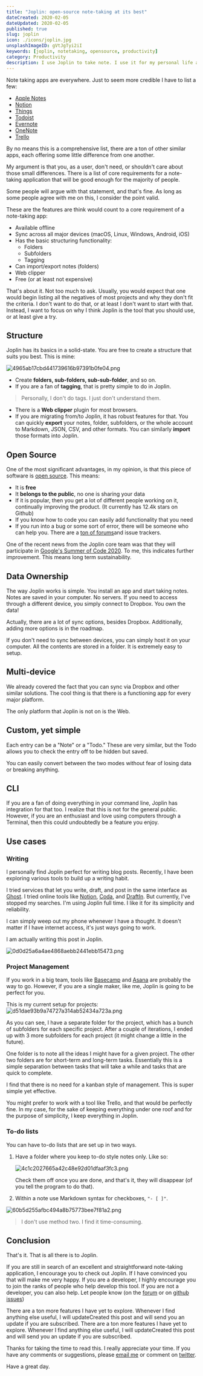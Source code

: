 ```yaml
---
title: "Joplin: open-source note-taking at its best"
dateCreated: 2020-02-05
dateUpdated: 2020-02-05
published: true
slug: joplin
icon: ./icons/joplin.jpg
unsplashImageID: gVtJgTyi2iI
keywords: [joplin, notetaking, opensource, productivity]
category: Productivity
description: I use Joplin to take note. I use it for my personal life and for my projects. This post explains why you should use it too.
---
```


Note taking apps are everywhere. Just to seem more credible I have to list a few:

* [Apple Notes](https://www.onenote.com)
* [Notion](https://notion.so)
* [Things](https://culturedcode.com/things/)
* [Todoist](https://todoist.com/)
* [Evernote](https://evernote.com)
* [OneNote](https://www.onenote.com)
* [Trello](https://trello.com)

By no means this is a comprehensive list, there are a ton of other similar apps, each offering some little difference from one another.

My argument is that you, as a user, don't need, or shouldn't care about those small differences. There is a list of core requirements for a note-taking application that will be good enough for the majority of people.

Some people will argue with that statement, and that's fine. As long as some people agree with me on this, I consider the point valid.

These are the features are think would count to a core requirement of a note-taking app:

* Available offline
* Sync across all major devices (macOS, Linux, Windows, Android, iOS)
* Has the basic structuring functionality:
  * Folders
  * Subfolders
  * Tagging
* Can import/export notes (folders)
* Web clipper
* Free (or at least not expensive)

That's about it. Not too much to ask. Usually, you would expect that one would begin listing all the negatives of most projects and why they don't fit the criteria. I don't want to do that, or at least I don't want to start with that. Instead, I want to focus on why I think Joplin is the tool that you should use, or at least give a try.

## Structure

Joplin has its basics in a solid-state. You are free to create a structure that suits you best. This is mine:

![4965ab17cbd441739616b97391b0fe04.png](https://dj-pw-static.s3.amazonaws.com/media/images/uploads/2020/02/05/ed13ecad2f-4965ab17cbd441739616b97391b0fe04.png)

* Create **folders, sub-folders, sub-sub-folder**, and so on.
* If you are a fan of **tagging**, that is pretty simple to do in Joplin.

> Personally, I don't do tags. I just don't understand them.

* There is a **Web clipper** plugin for most browsers.
* If you are migrating from/to Joplin, it has robust features for that. You can quickly **export** your notes, folder, subfolders, or the whole account to Markdown, JSON, CSV, and other formats. You can similarly **import** those formats into Joplin.

## Open Source

One of the most significant advantages, in my opinion, is that this piece of software is [open source](https://github.com/laurent22/joplin). This means:

* It is **free**
* It **belongs to the public**, no one is sharing your data
* If it is popular, then you get a lot of different people working on it, continually improving the product. (It currently has 12.4k stars on Github)
* If you know how to code you can easily add functionality that you need
* If you run into a bug or some sort of error, there will be someone who can help you. There are a [ton of forums](https://discourse.joplinapp.org/)and issue trackers.

One of the recent news from the Joplin core team was that they will participate in [Google's Summer of Code 2020](https://joplinapp.org/gsoc2020/). To me, this indicates further improvement. This means long term sustainability.

## Data Ownership

The way Joplin works is simple. You install an app and start taking notes. Notes are saved in your computer. No servers. If you need to access through a different device, you simply connect to Dropbox. You own the data!

Actually, there are a lot of sync options, besides Dropbox. Additionally, adding more options is in the roadmap.

If you don't need to sync between devices, you can simply host it on your computer. All the contents are stored in a folder. It is extremely easy to setup.

## Multi-device

We already covered the fact that you can sync via Dropbox and other similar solutions. The cool thing is that there is a functioning app for every major platform.

The only platform that Joplin is not on is the Web.

## Custom, yet simple

Each entry can be a "Note" or a "Todo." These are very similar, but the Todo allows you to check the entry off to be hidden but saved.

You can easily convert between the two modes without fear of losing data or breaking anything.

## CLI

If you are a fan of doing everything in your command line, Joplin has integration for that too. I realize that this is not for the general public. However, if you are an enthusiast and love using computers through a Terminal, then this could undoubtedly be a feature you enjoy.

## Use cases

### Writing

I personally find Joplin perfect for writing blog posts. Recently, I have been exploring various tools to build up a writing habit.

I tried services that let you write, draft, and post in the same interface as [Ghost](https://ghost.org/). I tried online tools like [Notion](https://notion.so), [Coda](https://coda.io/welcome), and [DraftIn](https://draftin.com/). But currently, I've stopped my searches. I'm using Joplin full time. I like it for its simplicity and reliability.

I can simply weep out my phone whenever I have a thought. It doesn't matter if I have internet access, it's just ways going to work.

I am actually writing this post in Joplin.

![0d0d25a6a4ae4868aebb2441ebb15473.png](https://dj-pw-static.s3.amazonaws.com/media/images/uploads/2020/02/05/5fc2a3b6d8-0d0d25a6a4ae4868aebb2441ebb15473.png)

### Project Management

If you work in a big team, tools like [Basecamp](https://basecamp.com/) and [Asana](https://asana.com) are probably the way to go. However, if you are a single maker, like me, Joplin is going to be perfect for you.

This is my current setup for projects:
![d51dae93b9a74727a314ab52434a723a.png](https://dj-pw-static.s3.amazonaws.com/media/images/uploads/2020/02/05/a91d8b1e5e-d51dae93b9a74727a314ab52434a723a.png)

As you can see, I have a separate folder for the project, which has a bunch of subfolders for each specific project. After a couple of iterations, I ended up with 3 more subfolders for each project (it might change a little in the future).

One folder is to note all the ideas I might have for a given project. The other two folders are for short-term and long-term tasks. Essentially this is a simple separation between tasks that will take a while and tasks that are quick to complete.

I find that there is no need for a kanban style of management. This is super simple yet effective.

You might prefer to work with a tool like Trello, and that would be perfectly fine. In my case, for the sake of keeping everything under one roof and for the purpose of simplicity, I keep everything in Joplin.


### To-do lists

You can have to-do lists that are set up in two ways.

1. Have a folder where you keep to-do style notes only. Like so:

    ![4c1c2027665a42c48e92d01dfaaf3fc3.png](https://dj-pw-static.s3.amazonaws.com/media/images/uploads/2020/02/05/741ec53ef2-4c1c2027665a42c48e92d01dfaaf3fc3.png)

    Check them off once you are done, and that's it, they will disappear (of you tell the program to do that).

2. Within a note use Markdown syntax for checkboxes, `"- [ ]"`.

![60b5d255afbc494a8b75773bee7f81a2.png](https://dj-pw-static.s3.amazonaws.com/media/images/uploads/2020/02/05/52f494d835-60b5d255afbc494a8b75773bee7f81a2.png)

> I don't use method two. I find it time-consuming.


## Conclusion

That's it. That is all there is to Joplin.

If you are still in search of an excellent and straightforward note-taking application, I encourage you to check out Joplin. If I have convinced you that will make me very happy. If you are a developer, I highly encourage you to join the ranks of people who help develop this tool. If you are not a developer, you can also help. Let people know (on the [forum](https://discourse.joplinapp.org/) or on [github issues](https://github.com/laurent22/joplin/issues))

There are a ton more features I have yet to explore. Whenever I find anything else useful, I will updateCreated this post and will send you an update if you are subscribed.
There are a ton more features I have yet to explore. Whenever I find anything else useful, I will updateCreated this post and will send you an update if you are subscribed.

Thanks for taking the time to read this. I really appreciate your time. If you have any comments or suggestions, please [email me](mailto:me@rasulkireev.com) or comment on [twitter](https://twitter.com/rasulkireev/status/1225152107487137792).

Have a great day.
